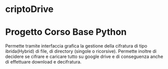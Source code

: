 # criptoDrive
# Progetto Corso Base Python 
Permette tramite interfaccia grafica la gestione della cifratura di tipo ibrida(Hybrid) di file, di directory (singole o ricorsive). Permette inoltre di decidere se cifrare e caricare tutto su google drive e di conseguenza anche di effettuare download e decifratura. 
